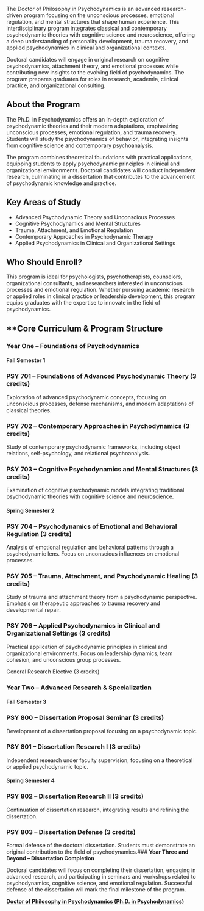 The Doctor of Philosophy in Psychodynamics is an advanced research-driven program focusing on the unconscious processes, emotional regulation, and mental structures that shape human experience. This interdisciplinary program integrates classical and contemporary psychodynamic theories with cognitive science and neuroscience, offering a deep understanding of personality development, trauma recovery, and applied psychodynamics in clinical and organizational contexts.

Doctoral candidates will engage in original research on cognitive psychodynamics, attachment theory, and emotional processes while contributing new insights to the evolving field of psychodynamics. The program prepares graduates for roles in research, academia, clinical practice, and organizational consulting.

## **About the Program**

The Ph.D. in  Psychodynamics offers an in-depth exploration of psychodynamic theories and their modern adaptations, emphasizing unconscious processes, emotional regulation, and trauma recovery. Students will study the psychodynamics of behavior, integrating insights from cognitive science and contemporary psychoanalysis.

The program combines theoretical foundations with practical applications, equipping students to apply psychodynamic principles in clinical and organizational environments. Doctoral candidates will conduct independent research, culminating in a dissertation that contributes to the advancement of psychodynamic knowledge and practice.

## **Key Areas of Study**

- Advanced Psychodynamic Theory and Unconscious Processes
- Cognitive Psychodynamics and Mental Structures
- Trauma, Attachment, and Emotional Regulation
- Contemporary Approaches in Psychodynamic Therapy
- Applied Psychodynamics in Clinical and Organizational Settings

## **Who Should Enroll?**

This program is ideal for psychologists, psychotherapists, counselors, organizational consultants, and researchers interested in unconscious processes and emotional regulation. Whether pursuing academic research or applied roles in clinical practice or leadership development, this program equips graduates with the expertise to innovate in the field of psychodynamics.

## **Core Curriculum & Program Structure

### **Year One – Foundations of Psychodynamics**

#### **Fall  Semester 1**

### **PSY 701 – Foundations of Advanced Psychodynamic Theory (3 credits)**

Exploration of advanced psychodynamic concepts, focusing on unconscious processes, defense mechanisms, and modern adaptations of classical theories.

### **PSY 702 – Contemporary Approaches in Psychodynamics (3 credits)**

Study of contemporary psychodynamic frameworks, including object relations, self-psychology, and relational psychoanalysis.

### **PSY 703 – Cognitive Psychodynamics and Mental Structures (3 credits)**

Examination of cognitive psychodynamic models integrating traditional psychodynamic theories with cognitive science and neuroscience.

#### **Spring Semester 2**

### **PSY 704 – Psychodynamics of Emotional and Behavioral Regulation (3 credits)**

Analysis of emotional regulation and behavioral patterns through a psychodynamic lens. Focus on unconscious influences on emotional processes.

### **PSY 705 – Trauma, Attachment, and Psychodynamic Healing (3 credits)**

Study of trauma and attachment theory from a psychodynamic perspective. Emphasis on therapeutic approaches to trauma recovery and developmental repair.

### **PSY 706 – Applied Psychodynamics in Clinical and Organizational Settings (3 credits)**

Practical application of psychodynamic principles in clinical and organizational environments. Focus on leadership dynamics, team cohesion, and unconscious group processes.

General Research Elective (3 credits)

### **Year Two – Advanced Research & Specialization**

#### **Fall  Semester 3**

### **PSY 800 – Dissertation Proposal Seminar (3 credits)**

Development of a dissertation proposal focusing on a psychodynamic topic.

### **PSY 801 – Dissertation Research I (3 credits)**

Independent research under faculty supervision, focusing on a theoretical or applied psychodynamic topic.

#### **Spring Semester 4**

### **PSY 802 – Dissertation Research II (3 credits)**

Continuation of dissertation research, integrating results and refining the dissertation.

### **PSY 803 – Dissertation Defense (3 credits)**

Formal defense of the doctoral dissertation. Students must demonstrate an original contribution to the field of psychodynamics.### **Year Three and Beyond – Dissertation Completion**

Doctoral candidates will focus on completing their dissertation, engaging in advanced research, and participating in seminars and workshops related to psychodynamics, cognitive science, and emotional regulation. Successful defense of the dissertation will mark the final milestone of the program.

[**Doctor of Philosophy in Psychodynamics (Ph.D. in Psychodynamics)**](https://www.notion.so/Doctor-of-Philosophy-in-Psychodynamics-Ph-D-Psychodynamics-1952c2ffeee28029afc4ce59a27763ab?pvs=21)